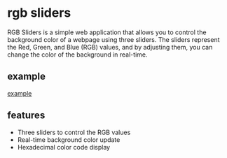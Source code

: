 # rgb sliders

RGB Sliders is a simple web application that allows you to control the background color of a webpage using three sliders. The sliders represent the Red, Green, and Blue (RGB) values, and by adjusting them, you can change the color of the background in real-time.

## example

[example](https://codepen.io/ProCounter/full/rNQLmbN)

## features

- Three sliders to control the RGB values
- Real-time background color update
- Hexadecimal color code display



